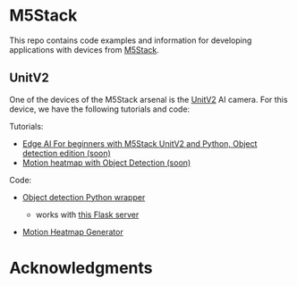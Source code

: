 # M5Stack

This repo contains code examples and information for developing applications with devices from [M5Stack](https://m5stack.com/).

## UnitV2

One of the devices of the M5Stack arsenal is the [UnitV2](https://docs.m5stack.com/en/unit/unitv2) AI camera. For this device, we have the following tutorials and code:

Tutorials:
- [Edge AI For beginners with M5Stack UnitV2 and Python, Object detection edition (soon)]()
- [Motion heatmap with Object Detection (soon)]()

Code:
- [Object detection Python wrapper](UnitV2/unitv2sender.py)
    - works with [this Flask server](UnitV2/main.py)

- [Motion Heatmap Generator](UnitV2/mhg.py)
    
# Acknowledgments

